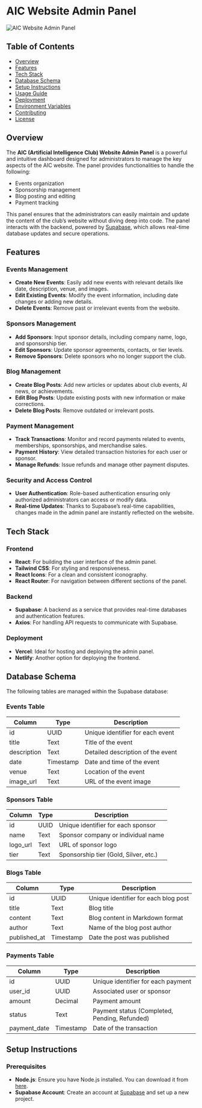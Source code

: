 # AIC Website Admin Panel

![AIC Website Admin Panel](path_to_logo_or_screenshot.png)

## Table of Contents

- [Overview](#overview)
- [Features](#features)
- [Tech Stack](#tech-stack)
- [Database Schema](#database-schema)
- [Setup Instructions](#setup-instructions)
- [Usage Guide](#usage-guide)
- [Deployment](#deployment)
- [Environment Variables](#environment-variables)
- [Contributing](#contributing)
- [License](#license)

## Overview

The **AIC (Artificial Intelligence Club) Website Admin Panel** is a powerful and intuitive dashboard designed for administrators to manage the key aspects of the AIC website. The panel provides functionalities to handle the following:

- Events organization
- Sponsorship management
- Blog posting and editing
- Payment tracking

This panel ensures that the administrators can easily maintain and update the content of the club’s website without diving deep into code. The panel interacts with the backend, powered by [Supabase](https://supabase.com/), which allows real-time database updates and secure operations.

## Features

### Events Management
- **Create New Events**: Easily add new events with relevant details like date, description, venue, and images.
- **Edit Existing Events**: Modify the event information, including date changes or adding new details.
- **Delete Events**: Remove past or irrelevant events from the website.

### Sponsors Management
- **Add Sponsors**: Input sponsor details, including company name, logo, and sponsorship tier.
- **Edit Sponsors**: Update sponsor agreements, contacts, or tier levels.
- **Remove Sponsors**: Delete sponsors who no longer support the club.

### Blog Management
- **Create Blog Posts**: Add new articles or updates about club events, AI news, or achievements.
- **Edit Blog Posts**: Update existing posts with new information or make corrections.
- **Delete Blog Posts**: Remove outdated or irrelevant posts.

### Payment Management
- **Track Transactions**: Monitor and record payments related to events, memberships, sponsorships, and merchandise sales.
- **Payment History**: View detailed transaction histories for each user or sponsor.
- **Manage Refunds**: Issue refunds and manage other payment disputes.

### Security and Access Control
- **User Authentication**: Role-based authentication ensuring only authorized administrators can access or modify data.
- **Real-time Updates**: Thanks to Supabase’s real-time capabilities, changes made in the admin panel are instantly reflected on the website.

## Tech Stack

### Frontend
- **React**: For building the user interface of the admin panel.
- **Tailwind CSS**: For styling and responsiveness.
- **React Icons**: For a clean and consistent iconography.
- **React Router**: For navigation between different sections of the panel.

### Backend
- **Supabase**: A backend as a service that provides real-time databases and authentication features.
- **Axios**: For handling API requests to communicate with Supabase.

### Deployment
- **Vercel**: Ideal for hosting and deploying the admin panel.
- **Netlify**: Another option for deploying the frontend.

## Database Schema

The following tables are managed within the Supabase database:

### Events Table
| Column        | Type        | Description                        |
|---------------|-------------|------------------------------------|
| id            | UUID        | Unique identifier for each event   |
| title         | Text        | Title of the event                 |
| description   | Text        | Detailed description of the event  |
| date          | Timestamp   | Date and time of the event         |
| venue         | Text        | Location of the event              |
| image_url     | Text        | URL of the event image             |

### Sponsors Table
| Column        | Type        | Description                        |
|---------------|-------------|------------------------------------|
| id            | UUID        | Unique identifier for each sponsor |
| name          | Text        | Sponsor company or individual name |
| logo_url      | Text        | URL of sponsor logo                |
| tier          | Text        | Sponsorship tier (Gold, Silver, etc.) |

### Blogs Table
| Column        | Type        | Description                        |
|---------------|-------------|------------------------------------|
| id            | UUID        | Unique identifier for each blog post|
| title         | Text        | Blog title                         |
| content       | Text        | Blog content in Markdown format    |
| author        | Text        | Name of the blog post author       |
| published_at  | Timestamp   | Date the post was published        |

### Payments Table
| Column        | Type        | Description                        |
|---------------|-------------|------------------------------------|
| id            | UUID        | Unique identifier for each payment |
| user_id       | UUID        | Associated user or sponsor         |
| amount        | Decimal     | Payment amount                     |
| status        | Text        | Payment status (Completed, Pending, Refunded) |
| payment_date  | Timestamp   | Date of the transaction            |

## Setup Instructions

### Prerequisites
- **Node.js**: Ensure you have Node.js installed. You can download it from [here](https://nodejs.org/).
- **Supabase Account**: Create an account at [Supabase](https://supabase.com/) and set up a new project.


